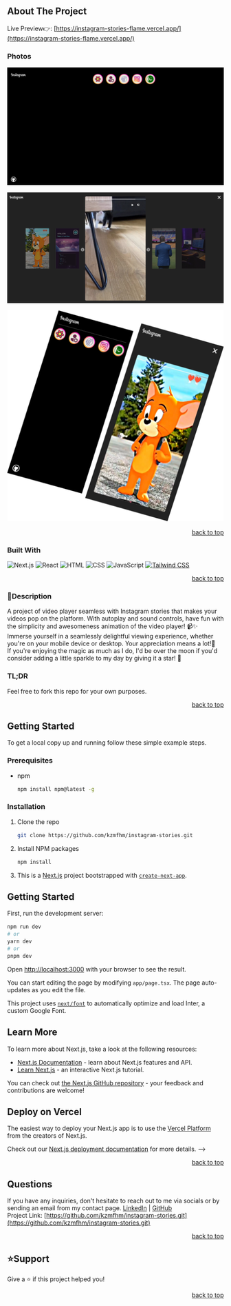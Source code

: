 <a name="readme-top"></a>

## About The Project

Live Preview👉: [https://instagram-stories-flame.vercel.app/](https://instagram-stories-flame.vercel.app/)

### Photos

![My Instagram-Player Screen Shot](./public/images/instagram.png)

![My Instagram-Player Screen Shot](./public/images/stories.png)

![My Instagram-Player Screen Shot](./public/images/mobile-view.png)

<p align="right"><a href="#readme-top">back to top</a></p>
  
  ### Built With
  ![Next.js](https://img.shields.io/badge/Next.js-000000?style=for-the-badge&logo=next.js&logoColor=white)
  ![React](https://img.shields.io/badge/React-20232A?style=for-the-badge&logo=React&logoColor=61DAFB)
  ![HTML](https://img.shields.io/badge/HTML-5E5E5E?style=for-the-badge&logo=html5)
  ![CSS](https://img.shields.io/badge/CSS-1572B6?style=for-the-badge&logo=css3)
  ![JavaScript](https://img.shields.io/badge/JavaScript-F7DF1E?style=for-the-badge&logo=javascript)
  [![Tailwind CSS](https://img.shields.io/badge/Tailwind%20CSS-38B2AC?style=for-the-badge&logo=tailwind-css)](https://tailwindcss.com/)

  <p align="right"><a href="#readme-top">back to top</a></p>
  
  ### 🌟Description
  A project of video player seamless with Instagram stories that makes your videos pop on the platform. With autoplay and sound controls, have fun with the simplicity and awesomeness animation of the video player! 📹✨ Immerse yourself in a seamlessly delightful viewing experience, whether you're on your mobile device or desktop. Your appreciation means a lot!🌟
  <br/>
  If you're enjoying the magic as much as I do, I'd be over the moon if you'd consider adding a little sparkle to my day by giving it a star! 🌟

<h3>TL;DR</h3>
Feel free to fork this repo for your own purposes.

  <p align="right"><a href="#readme-top">back to top</a></p>

<!-- GETTING STARTED -->

## Getting Started

To get a local copy up and running follow these simple example steps.

### Prerequisites

- npm
  ```sh
  npm install npm@latest -g
  ```

### Installation

1. Clone the repo
   ```sh
   git clone https://github.com/kzmfhm/instagram-stories.git
   ```
2. Install NPM packages
   ```sh
   npm install
   ```
3. This is a [Next.js](https://nextjs.org/) project bootstrapped with [`create-next-app`](https://github.com/vercel/next.js/tree/canary/packages/create-next-app).

## Getting Started

First, run the development server:

```bash
npm run dev
# or
yarn dev
# or
pnpm dev
```

Open [http://localhost:3000](http://localhost:3000) with your browser to see the result.

You can start editing the page by modifying `app/page.tsx`. The page auto-updates as you edit the file.

This project uses [`next/font`](https://nextjs.org/docs/basic-features/font-optimization) to automatically optimize and load Inter, a custom Google Font.

## Learn More

To learn more about Next.js, take a look at the following resources:

- [Next.js Documentation](https://nextjs.org/docs) - learn about Next.js features and API.
- [Learn Next.js](https://nextjs.org/learn) - an interactive Next.js tutorial.

You can check out [the Next.js GitHub repository](https://github.com/vercel/next.js/) - your feedback and contributions are welcome!

## Deploy on Vercel

The easiest way to deploy your Next.js app is to use the [Vercel Platform](https://vercel.com/new?utm_medium=default-template&filter=next.js&utm_source=create-next-app&utm_campaign=create-next-app-readme) from the creators of Next.js.

Check out our [Next.js deployment documentation](https://nextjs.org/docs/deployment) for more details. -->

<p align="right"><a href="#readme-top">back to top</a></p>

<!-- QUESTIONS -->

## Questions

If you have any inquiries, don't hesitate to reach out to me via socials or by sending an email from my contact page.
<a href="https://www.linkedin.com/in/khuzaima-n-658b98268/">LinkedIn</a> | <a href="https://github.com/kzmfhm">GitHub</a><br/>
Project Link: [https://github.com/kzmfhm/instagram-stories.git](https://github.com/kzmfhm/instagram-stories.git)

<p align="right"><a href="#readme-top">back to top</a></p>

## ⭐️Support

Give a ⭐️ if this project helped you!

<p align="right"><a href="#readme-top">back to top</a></p>
